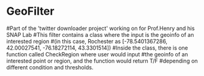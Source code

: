 # GeoFilter
#Part of the 'twitter downloader project' working on for Prof.Henry and his SNAP Lab
#This filter contains a class where the input is the geoinfo of an interested region 
#(in this case, Rochester as [-78.5401367286, 42.00027541, -76.18272114, 43.3301514])
#Inside the class, there is one function called CheckRegion where user would input 
#the geoinfo of an interested point or region, and the function would return T/F
#depending on different condition and thresholds.

